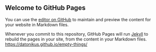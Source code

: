 ## Welcome to GitHub Pages

You can use the [editor on GitHub](https://github.com/Datonikus/empty-things/edit/master/README.md) to maintain and preview the content for your website in Markdown files.

Whenever you commit to this repository, GitHub Pages will run [Jekyll](https://jekyllrb.com/) to rebuild the pages in your site, from the content in your Markdown files.   https://datonikus.github.io/empty-things/

